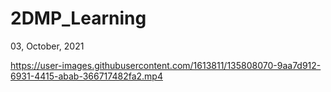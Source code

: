 # 2DMP_Learning
 
03, October, 2021


https://user-images.githubusercontent.com/1613811/135808070-9aa7d912-6931-4415-abab-366717482fa2.mp4

